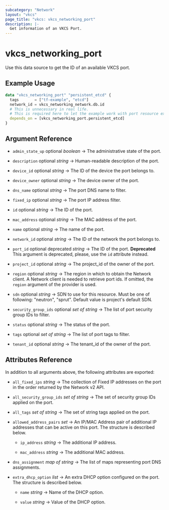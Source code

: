 ```yaml
---
subcategory: "Network"
layout: "vkcs"
page_title: "vkcs: vkcs_networking_port"
description: |-
  Get information of an VKCS Port.
---
```


# vkcs_networking_port

Use this data source to get the ID of an available VKCS port.

## Example Usage

```terraform
data "vkcs_networking_port" "persistent_etcd" {
  tags       = ["tf-example", "etcd"]
  network_id = vkcs_networking_network.db.id
  # This is unnecessary in real life.
  # This is required here to let the example work with port resource example. 
  depends_on = [vkcs_networking_port.persistent_etcd]
}
```

## Argument Reference
- `admin_state_up` optional *boolean* &rarr;  The administrative state of the port.

- `description` optional *string* &rarr;  Human-readable description of the port.

- `device_id` optional *string* &rarr;  The ID of the device the port belongs to.

- `device_owner` optional *string* &rarr;  The device owner of the port.

- `dns_name` optional *string* &rarr;  The port DNS name to filter.

- `fixed_ip` optional *string* &rarr;  The port IP address filter.

- `id` optional *string* &rarr;  The ID of the port.

- `mac_address` optional *string* &rarr;  The MAC address of the port.

- `name` optional *string* &rarr;  The name of the port.

- `network_id` optional *string* &rarr;  The ID of the network the port belongs to.

- `port_id` optional deprecated *string* &rarr;  The ID of the port. **Deprecated** This argument is deprecated, please, use the `id` attribute instead.

- `project_id` optional *string* &rarr;  The project_id of the owner of the port.

- `region` optional *string* &rarr;  The region in which to obtain the Network client. A Network client is needed to retrieve port ids. If omitted, the `region` argument of the provider is used.

- `sdn` optional *string* &rarr;  SDN to use for this resource. Must be one of following: "neutron", "sprut". Default value is project's default SDN.

- `security_group_ids` optional *set of* *string* &rarr;  The list of port security group IDs to filter.

- `status` optional *string* &rarr;  The status of the port.

- `tags` optional *set of* *string* &rarr;  The list of port tags to filter.

- `tenant_id` optional *string* &rarr;  The tenant_id of the owner of the port.


## Attributes Reference
In addition to all arguments above, the following attributes are exported:
- `all_fixed_ips` *string* &rarr;  The collection of Fixed IP addresses on the port in the order returned by the Network v2 API.

- `all_security_group_ids` *set of* *string* &rarr;  The set of security group IDs applied on the port.

- `all_tags` *set of* *string* &rarr;  The set of string tags applied on the port.

- `allowed_address_pairs`  *set* &rarr;  An IP/MAC Address pair of additional IP addresses that can be active on this port. The structure is described below.
    - `ip_address` *string* &rarr;  The additional IP address.

    - `mac_address` *string* &rarr;  The additional MAC address.


- `dns_assignment` *map of* *string* &rarr;  The list of maps representing port DNS assignments.

- `extra_dhcp_option`  *list* &rarr;  An extra DHCP option configured on the port. The structure is described below.
    - `name` *string* &rarr;  Name of the DHCP option.

    - `value` *string* &rarr;  Value of the DHCP option.



